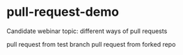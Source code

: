 # pull-request-demo
Candidate webinar topic: different ways of pull requests

pull request from test branch
pull request from forked repo
